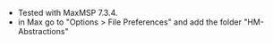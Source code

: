 - Tested with MaxMSP 7.3.4.
- in Max go to "Options > File Preferences" and add the folder "HM-Abstractions"

